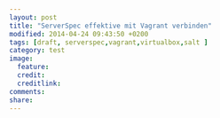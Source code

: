 ```yaml
---
layout: post
title: "ServerSpec effektive mit Vagrant verbinden"
modified: 2014-04-24 09:43:50 +0200
tags: [draft, serverspec,vagrant,virtualbox,salt ]
category: test
image:
  feature: 
  credit: 
  creditlink: 
comments: 
share: 
---
```

